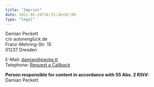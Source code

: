 ```yaml
---
title: "Imprint"
date: 2021-05-24T16:51:26+02:00
type: "legal"
---
```


Damian Peckett  
c/o autorenglück.de  
Franz-Mehring-Str. 15  
01237 Dresden  

E-Mail: [damian@pecke.tt](mailto:damian@pecke.tt)  
Telephone: [Request a Callback](/legal/callback)  

**Person responsible for content in accordance with 55 Abs. 2 RStV:**  
Damian Peckett